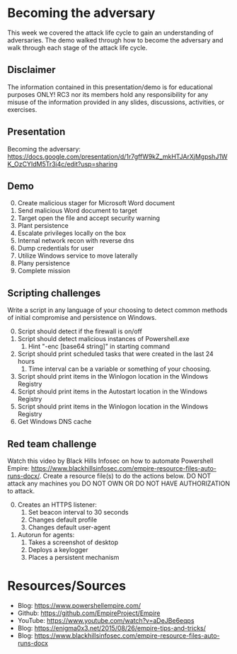 # Becoming the adversary
This week we covered the attack life cycle to gain an understanding of adversaries. The demo walked through how to become the adversary and walk through each stage of the attack life cycle.

## Disclaimer
The information contained in this presentation/demo is for educational purposes ONLY! RC3 nor its members hold any responsibility for any misuse of the information provided in any slides, discussions, activities, or exercises.

## Presentation
Becoming the adversary: https://docs.google.com/presentation/d/1r7gffW9kZ_mkHTJArXjMgpshJ1WK_OzCYIdM5Tr3i4c/edit?usp=sharing

## Demo
0. Create malicious stager for Microsoft Word document
0. Send malicious Word document to target
0. Target open the file and accept security warning
0. Plant persistence
0. Escalate privileges locally on the box
0. Internal network recon with reverse dns
0. Dump credentials for user
0. Utilize Windows service to move laterally
0. Plany persistence
0. Complete mission


## Scripting challenges
Write a script in any language of your choosing to detect common methods of initial compromise and persistence on Windows.

0. Script should detect if the firewall is on/off
0. Script should detect malicious instances of Powershell.exe
    1. Hint "-enc [base64 string]" in starting command
0. Script should print scheduled tasks that were created in the last 24 hours
    1. Time interval can be a variable or something of your choosing.
0. Script should print items in the Winlogon location in the Windows Registry
0. Script should print items in the Autostart location in the Windows Registry
0. Script should print items in the Winlogon location in the Windows Registry
0. Get Windows DNS cache


## Red team challenge
Watch this video by Black Hills Infosec on how to automate Powershell Empire: https://www.blackhillsinfosec.com/empire-resource-files-auto-runs-docx/. 
Create a resource file(s) to do the actions below. DO NOT attack any machines you DO NOT OWN OR DO NOT HAVE AUTHORIZATION to attack.

0. Creates an HTTPS listener:
    1. Set beacon interval to 30 seconds
    1. Changes default profile
    1. Changes default user-agent
0. Autorun for agents:
    1. Takes a screenshot of desktop
    1. Deploys a keylogger
    1. Places a persistent mechanism

# Resources/Sources
* Blog: https://www.powershellempire.com/
* Github: https://github.com/EmpireProject/Empire
* YouTube: https://www.youtube.com/watch?v=aDeJBe6eqps
* Blog: https://enigma0x3.net/2015/08/26/empire-tips-and-tricks/
* Blog: https://www.blackhillsinfosec.com/empire-resource-files-auto-runs-docx